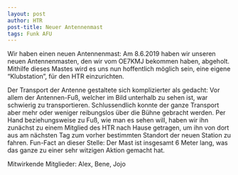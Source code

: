 ```yaml
---
layout: post
author: HTR
post-title: Neuer Antennenmast
tags: Funk AFU
---
```


Wir haben einen neuen Antennenmast:
Am 8.6.2019 haben wir unseren neuen Antennenmasten, den wir vom OE7KMJ bekommen haben, abgeholt. Mithilfe dieses Mastes wird es uns nun hoffentlich möglich sein, eine eigene “Klubstation”, für den HTR einzurichten.

Der Transport der Antenne gestaltete sich komplizierter als gedacht: Vor allem der Antennen-Fuß, welcher im Bild unterhalb zu sehen ist, war schwierig zu transportieren. Schlussendlich konnte der ganze Transport aber mehr oder weniger reibungslos über die Bühne gebracht werden.
Per Hand beziehungsweise zu Fuß, wie man es sehen will, haben wir ihn zunächst zu einem Mitglied des HTR nach Hause getragen, um ihn von dort aus am nächsten Tag zum vorher bestimmten Standort der neuen Station zu fahren. Fun-Fact an dieser Stelle: Der Mast ist insgesamt 6 Meter lang, was das ganze zu einer sehr witzigen Aktion gemacht hat. 

Mitwirkende Mitglieder:
Alex, Bene, Jojo